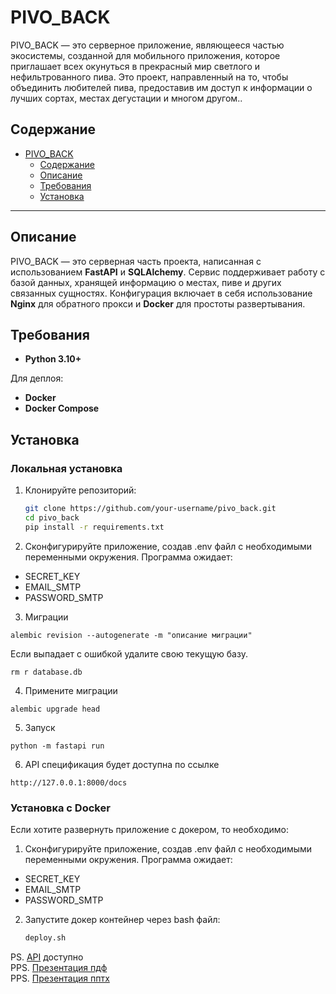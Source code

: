 # PIVO_BACK

PIVO_BACK — это серверное приложение, являющееся частью экосистемы, созданной для мобильного приложения, которое приглашает всех окунуться в прекрасный мир светлого и нефильтрованного пива. Это проект, направленный на то, чтобы объединить любителей пива, предоставив им доступ к информации о лучших сортах, местах дегустации и многом другом..

## Содержание

- [PIVO\_BACK](#pivo_back)
  - [Содержание](#содержание)
  - [Описание](#описание)
  - [Требования](#требования)
  - [Установка](#установка)


---

## Описание

PIVO_BACK — это серверная часть проекта, написанная с использованием **FastAPI** и **SQLAlchemy**. Сервис поддерживает работу с базой данных, хранящей информацию о местах, пиве и других связанных сущностях. Конфигурация включает в себя использование **Nginx** для обратного прокси и **Docker** для простоты развертывания.

## Требования

- **Python 3.10+**

Для деплоя:
- **Docker** 
- **Docker Compose** 

## Установка

### Локальная установка

1. Клонируйте репозиторий:
   ```bash
   git clone https://github.com/your-username/pivo_back.git
   cd pivo_back
   pip install -r requirements.txt
    ```
2. Сконфигурируйте приложение, создав .env файл с необходимыми переменными окружения.
Программа ожидает:
- SECRET_KEY
- EMAIL_SMTP
- PASSWORD_SMTP
3. Миграции 
```
alembic revision --autogenerate -m "описание миграции"
```
Если выпадает с ошибкой удалите свою текущую базу. 
```
rm r database.db
```
4. Примените миграции
```
alembic upgrade head
```
5. Запуск
```
python -m fastapi run
```
6. API спецификация будет доступна по ссылке
```
http://127.0.0.1:8000/docs
```

### Установка с Docker

Если хотите развернуть приложение с докером, то необходимо:

1. Сконфигурируйте приложение, создав .env файл с необходимыми переменными окружения.
Программа ожидает:
- SECRET_KEY
- EMAIL_SMTP
- PASSWORD_SMTP

2. Запустите докер контейнер через bash файл:
   ```bash
   deploy.sh
    ```

PS. [API](https://api.secondmansite.ru/docs) доступно \
PPS. [Презентация пдф](https://drive.google.com/file/d/1J_Ub9y_yVkvY0QaWuQ0YlvBvPc5lvjnV/view?usp=sharing) \
PPS. [Презентация пптх](https://docs.google.com/presentation/d/19hyUFwd_cZDxeCFgi-tXrFrI4cxzA0FW/edit?usp=sharing&ouid=108248758496360302231&rtpof=true&sd=true)
